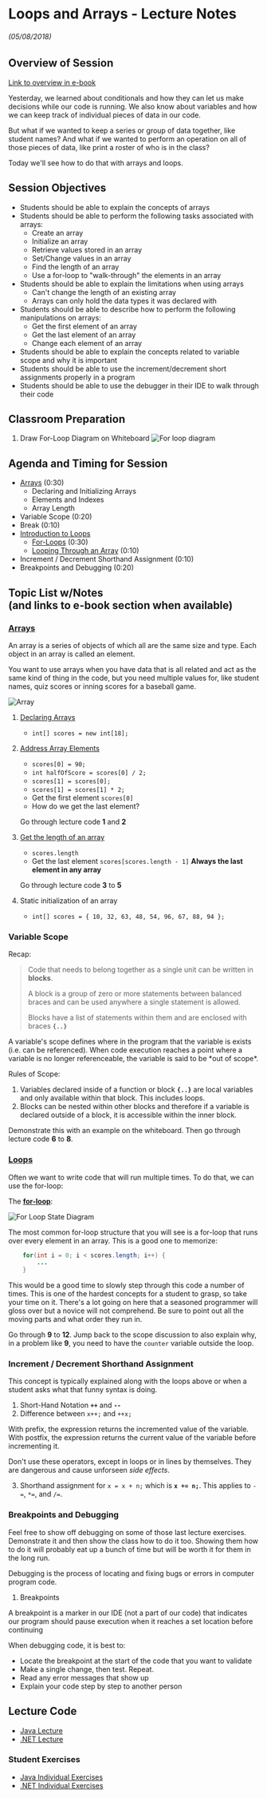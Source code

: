 <link rel="stylesheet" type="text/css" media="all" href="./styles/style.css" />

# Loops and Arrays - Lecture Notes
###### (05/08/2018)

## **Overview of Session** 
[Link to overview in e-book](http://book.techelevator.com/java/20-arrays-and-loops/01-intro.html)

Yesterday, we learned about conditionals and how they can let us make decisions while our code is running. We also know about variables and how we can keep track of individual pieces of data in our code.

But what if we wanted to keep a series or group of data together, like student names? And what if we wanted to perform an operation on all of those pieces of data, like print a roster of who is in the class?

Today we'll see how to do that with arrays and loops.

## **Session Objectives**

* Students should be able to explain the concepts of arrays
* Students should be able to perform the following tasks associated with arrays:
    * Create an array
    * Initialize an array
    * Retrieve values stored in an array
    * Set/Change values in an array
    * Find the length of an array
    * Use a for-loop to "walk-through" the elements in an array
* Students should be able to explain the limitations when using arrays
    * Can't change the length of an existing array
    * Arrays can only hold the data types it was declared with
* Students should be able to describe how to perform the following manipulations on arrays:
    * Get the first element of an array
    * Get the last element of an array
    * Change each element of an array
* Students should be able to explain the concepts related to variable scope and why it is important
* Students should be able to use the increment/decrement short assignments properly in a program
* Students should be able to use the debugger in their IDE to walk through their code

## **Classroom Preparation** 

1. Draw For-Loop Diagram on Whiteboard
![For loop diagram](resources/for-loop.png)

## **Agenda and Timing for Session** 

* [Arrays](http://book.techelevator.com/java/20-arrays-and-loops/arrays/01-arrays.html) (0:30)
    * Declaring and Initializing Arrays
    * Elements and Indexes
    * Array Length
* Variable Scope (0:20)
* Break (0:10)
* [Introduction to Loops](http://book.techelevator.com/java/20-arrays-and-loops/loops/01-loops.html)
    * [For-Loops](http://book.techelevator.com/java/20-arrays-and-loops/loops/05-loop-syntax.html) (0:30)
    * [Looping Through an Array](http://book.techelevator.com/java/20-arrays-and-loops/loops/10-looping-through-arrays.html) (0:10)
* Increment / Decrement Shorthand Assignment (0:10)
* Breakpoints and Debugging (0:20)

## **Topic List w/Notes** <div class=topicNote>(and <span class='link'>links</span> to e-book section when available)</div>

### [Arrays](http://book.techelevator.com/java/20-arrays-and-loops/arrays/01-arrays.html)

<div class="definition note">An array is a series of objects of which all are the same size and type. Each object in an array is called an element.</div>

You want to use arrays when you have data that is all related and act as the same kind of thing in the code, but you need multiple values for, like student names, quiz scores or inning scores for a baseball game.

![Array](resources/arrays.png)

1. [Declaring Arrays](http://book.techelevator.com/java/20-arrays-and-loops/arrays/05-declaring-and-initializing-arrays.html)
    - `int[] scores = new int[18];`
2. [Address Array Elements](http://book.techelevator.com/java/20-arrays-and-loops/arrays/10-elements-and-indexes.html)
    - `scores[0] = 90;`
    - `int halfOfScore = scores[0] / 2;`
    - `scores[1] = scores[0];`
    - `scores[1] = scores[1] * 2;`
    - Get the first element `scores[0]`
    - How do we get the last element?
    <div class="note instructorDirective">

    Go through lecture code **1** and **2**
    </div>
3. [Get the length of an array](http://book.techelevator.com/java/20-arrays-and-loops/arrays/15-array-length.html)
    - `scores.length`
    - Get the last element `scores[scores.length - 1]` **Always the last element in any array**
    <div class="note instructorDirective">

    Go through lecture code **3** to **5**
    </div> 
4. Static initialization of an array
    - `int[] scores = { 10, 32, 63, 48, 54, 96, 67, 88, 94 };`

### Variable Scope

Recap:

> Code that needs to belong together as a single unit can be written in **blocks**.
>
> <div class="definition note">
>
> A <span>block</span> is a group of zero or more statements between balanced braces and can be used anywhere a single statement is allowed.
>
> </div>
>
> Blocks have a list of statements within them and are enclosed with braces **`{..}`**

<div class="definition note">A variable's <span>scope</span> defines where in the program that the variable is exists (i.e. can be referenced). When code execution reaches a point where a variable is no longer referenceable, the variable is said to be *out of scope*.</div>

Rules of Scope:

1. Variables declared inside of a function or block **`{..}`** are local variables and only available within that block. This includes loops.
2. Blocks can be nested within other blocks and therefore if a variable is declared outside of a block, it is accessible within the inner block.

<div class="note instructorDirective">

Demonstrate this with an example on the whiteboard. Then go through lecture code **6** to **8**.

</div>

### [Loops](http://book.techelevator.com/java/20-arrays-and-loops/loops/01-loops.html)

Often we want to write code that will run multiple times. To do that, we can use the for-loop:

The [**for-loop**](http://book.techelevator.com/java/20-arrays-and-loops/loops/05-loop-syntax.html): 

![For Loop State Diagram](resources/for-loop.png)

The most common for-loop structure that you will see is a for-loop that runs over every element in an array. This is a good one to memorize:

``` java
    for(int i = 0; i < scores.length; i++) {
        ...
    }
```

<div class="note instructorDirective">

This would be a good time to slowly step through this code a number of times. This is one of the hardest concepts for a student to grasp, so take your time on it. There's a lot going on here that a seasoned programmer will gloss over but a novice will not comprehend. Be sure to point out all the moving parts and what order they run in.

Go through **9** to **12**. Jump back to the scope discussion to also explain why, in a problem like **9**, you need to have the `counter` variable outside the loop.

</div>

### Increment / Decrement Shorthand Assignment

<div class="note instructorDirective">

This concept is typically explained along with the loops above or when a student asks what that funny syntax is doing.

</div>

1. Short-Hand Notation **`++`** and **`--`**
2. Difference between `x++;` and `++x;`

<div class="definition note">With prefix, the expression returns the incremented value of the variable. With postfix, the expression returns the current value of the variable
before incrementing it.</div>

<div class="caution note">

Don't use these operators, except in loops or in lines by themselves. They are dangerous and cause unforseen *side effects*.

</div>

3. Shorthand assignment for `x = x + n;` which is **`x += n;`**. This applies to `-=`, `*=`, and `/=`.

### Breakpoints and Debugging

<div class="note instructorDirective">

Feel free to show off debugging on some of those last lecture exercises. Demonstrate it and then show the class how to do it too. Showing them how to do it will probably eat up a bunch of time but will be worth it for them in the long run.

</div>

<div class="definition note"><span>Debugging</span> is the process of locating and fixing bugs or errors in computer program code.</div>

1. Breakpoints

<div class="definition note">A <span>breakpoint</span> is a marker in our IDE (not a part of our code) that indicates our program should pause execution
when it reaches a set location before continuing</div>

When debugging code, it is best to:

* Locate the breakpoint at the start of the code that you want to validate
* Make a single change, then test. Repeat. 
* Read any error messages that show up 
* Explain your code step by step to another person


## Lecture Code

- [Java Lecture](https://bitbucket.org/te-curriculum/module-1-introduction-to-java/src/master/lecture/loops-and-arrays-lecture/)
- [.NET Lecture](https://bitbucket.org/te-curriculum/module-1-introduction-to-c/src/master/lecture/loops-and-arrays-lecture/)

### Student Exercises

- [Java Individual Exercises](https://bitbucket.org/te-curriculum/module-1-introduction-to-java/src/master/exercises/loops-and-arrays-exercises/)
- [.NET Individual Exercises](https://bitbucket.org/te-curriculum/module-1-introduction-to-c/src/master/exercises/loops-and-arrays-exercises/)